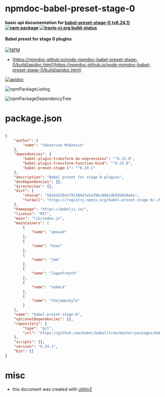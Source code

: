 # npmdoc-babel-preset-stage-0

#### basic api documentation for  [babel-preset-stage-0 (v6.24.1)](https://babeljs.io/)  [![npm package](https://img.shields.io/npm/v/npmdoc-babel-preset-stage-0.svg?style=flat-square)](https://www.npmjs.org/package/npmdoc-babel-preset-stage-0) [![travis-ci.org build-status](https://api.travis-ci.org/npmdoc/node-npmdoc-babel-preset-stage-0.svg)](https://travis-ci.org/npmdoc/node-npmdoc-babel-preset-stage-0)

#### Babel preset for stage 0 plugins

[![NPM](https://nodei.co/npm/babel-preset-stage-0.png?downloads=true&downloadRank=true&stars=true)](https://www.npmjs.com/package/babel-preset-stage-0)

- [https://npmdoc.github.io/node-npmdoc-babel-preset-stage-0/build/apidoc.html](https://npmdoc.github.io/node-npmdoc-babel-preset-stage-0/build/apidoc.html)

[![apidoc](https://npmdoc.github.io/node-npmdoc-babel-preset-stage-0/build/screenCapture.buildCi.browser.%252Ftmp%252Fbuild%252Fapidoc.html.png)](https://npmdoc.github.io/node-npmdoc-babel-preset-stage-0/build/apidoc.html)

![npmPackageListing](https://npmdoc.github.io/node-npmdoc-babel-preset-stage-0/build/screenCapture.npmPackageListing.svg)

![npmPackageDependencyTree](https://npmdoc.github.io/node-npmdoc-babel-preset-stage-0/build/screenCapture.npmPackageDependencyTree.svg)



# package.json

```json

{
    "author": {
        "name": "Sebastian McKenzie"
    },
    "dependencies": {
        "babel-plugin-transform-do-expressions": "^6.22.0",
        "babel-plugin-transform-function-bind": "^6.22.0",
        "babel-preset-stage-1": "^6.24.1"
    },
    "description": "Babel preset for stage 0 plugins",
    "devDependencies": {},
    "directories": {},
    "dist": {
        "shasum": "5642d15042f91384d7e5af8bc88b1db95b039e6a",
        "tarball": "https://registry.npmjs.org/babel-preset-stage-0/-/babel-preset-stage-0-6.24.1.tgz"
    },
    "homepage": "https://babeljs.io/",
    "license": "MIT",
    "main": "lib/index.js",
    "maintainers": [
        {
            "name": "amasad"
        },
        {
            "name": "hzoo"
        },
        {
            "name": "jmm"
        },
        {
            "name": "loganfsmyth"
        },
        {
            "name": "sebmck"
        },
        {
            "name": "thejameskyle"
        }
    ],
    "name": "babel-preset-stage-0",
    "optionalDependencies": {},
    "repository": {
        "type": "git",
        "url": "https://github.com/babel/babel/tree/master/packages/babel-preset-stage-0"
    },
    "scripts": {},
    "version": "6.24.1",
    "bin": {}
}
```



# misc
- this document was created with [utility2](https://github.com/kaizhu256/node-utility2)
